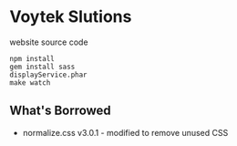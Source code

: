 # Voytek Slutions

website source code


```
npm install
gem install sass
displayService.phar
make watch
```

## What's Borrowed

* normalize.css v3.0.1 - modified to remove unused CSS
